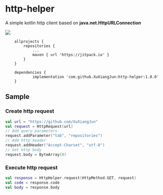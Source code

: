 # http-helper
A simple kotlin http client based on **java.net.HttpURLConnection**

[![](https://jitpack.io/v/XuXiangJun/http-helper.svg)](https://jitpack.io/#XuXiangJun/http-helper)

```
    allprojects {
        repositories {
            ...
            maven { url 'https://jitpack.io' }
        }
    }
```
```
    dependencies {
            implementation 'com.github.XuXiangJun:http-helper:1.0.0'
    }
```

## Sample

### Create http request
```kotlin
val url = "https://github.com/XuXiangJun"
val request = HttpRequest(url)
// Add query parameters
request.addParameter("tab", "repositories")
// Add http header
request.addHeader("Accept-Charset", "utf-8")
// Set http body
request.body = ByteArray(0)
```

### Execute http request
```kotlin
val response = HttpHelper.request(HttpMethod.GET, request)
val code = response.code
val body = response.body
```
